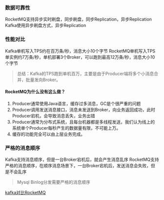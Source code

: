 
### 数据可靠性
RocketMQ支持异步实时刷盘，同步刷盘，同步Replication，异步Replication
Kafka使用异步刷盘方式，异步Replication

### 性能对比
Kafka单机写入TPS约在百万条/秒，消息大小10个字节
RocketMQ单机写入TPS单实例约7万条/秒，单机部署3个Broker，可以跑到最高12万条/秒，消息大小10个字节

> 总结：Kafka的TPS跑到单机百万，主要是由于Producer端将多个小消息合并，批量发向Broker。

#### RocketMQ为什么没有这么做？
1. Producer通常使用Java语言，缓存过多消息，GC是个很严重的问题
2. Producer调用发送消息接口，消息未发送到Broker，向业务返回成功，此时Producer宕机，会导致消息丢失，业务出错
3. Producer通常为分布式系统，且每台机器都是多线程发送，我们认为线上的系统单个Producer每秒产生的数据量有限，不可能上万。
4. 缓存的功能完全可以由上层业务完成。


### 严格的消息顺序
Kafka支持消息顺序，但是一台Broker宕机后，就会产生消息乱序
RocketMQ支持严格的消息顺序，在顺序消息场景下，一台Broker宕机后，发送消息会失败，但是不会乱序

> Mysql Binlog分发需要严格的消息顺序


[kafka对比RocketMQ](https://blog.csdn.net/u014411730/article/details/78616019) 